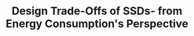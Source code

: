---
layout: publication-single
title: Design Trade-Offs of SSDs- from Energy Consumption's Perspective
name: ACM Transactions on Storage, Vol. 11, Issue 2
first-author: Seokhei Cho
co-authors: Changhyun Park, Youjip Won, Sooyong Kang, Jaehyuk Cha, Sungroh Yoon, Jongmoo Choi
during: 2015.03.01
location: 
impactfactor: 
doi: 
note: 
categories: 
 - Flash Memory and Non-Volatile RAM
tag: 
 - International Journal
---